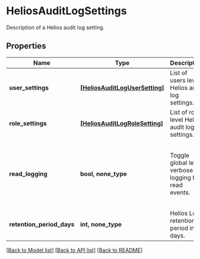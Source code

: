 # HeliosAuditLogSettings

Description of a Helios audit log setting.

## Properties
Name | Type | Description | Notes
------------ | ------------- | ------------- | -------------
**user_settings** | [**[HeliosAuditLogUserSetting]**](HeliosAuditLogUserSetting.md) | List of users level Helios audit log settings. | [optional] 
**role_settings** | [**[HeliosAuditLogRoleSetting]**](HeliosAuditLogRoleSetting.md) | List of role level Helios audit log settings. | [optional] 
**read_logging** | **bool, none_type** | Toggle global level verbose logging for read events. | [optional]  if omitted the server will use the default value of False
**retention_period_days** | **int, none_type** | Helios Log retention period in days. | [optional] 

[[Back to Model list]](../README.md#documentation-for-models) [[Back to API list]](../README.md#documentation-for-api-endpoints) [[Back to README]](../README.md)


